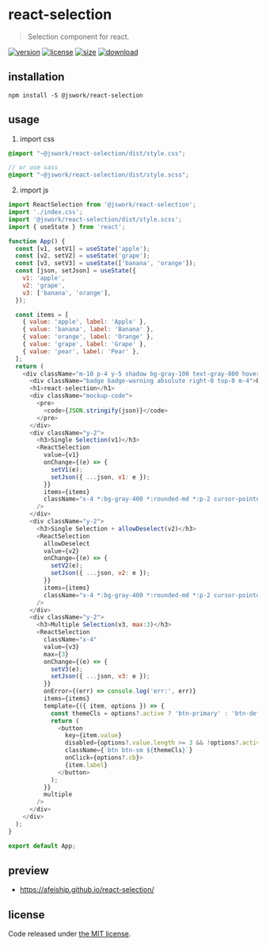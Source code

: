 # react-selection
> Selection component for react.

[![version][version-image]][version-url]
[![license][license-image]][license-url]
[![size][size-image]][size-url]
[![download][download-image]][download-url]

## installation
```shell
npm install -S @jswork/react-selection
```

## usage
1. import css
  ```scss
  @import "~@jswork/react-selection/dist/style.css";

  // or use sass
  @import "~@jswork/react-selection/dist/style.scss";
  ```
2. import js
  ```js
  import ReactSelection from '@jswork/react-selection';
  import './index.css';
  import '@jswork/react-selection/dist/style.scss';
  import { useState } from 'react';

  function App() {
    const [v1, setV1] = useState('apple');
    const [v2, setV2] = useState('grape');
    const [v3, setV3] = useState(['banana', 'orange']);
    const [json, setJson] = useState({
      v1: 'apple',
      v2: 'grape',
      v3: ['banana', 'orange'],
    });

    const items = [
      { value: 'apple', label: 'Apple' },
      { value: 'banana', label: 'Banana' },
      { value: 'orange', label: 'Orange' },
      { value: 'grape', label: 'Grape' },
      { value: 'pear', label: 'Pear' },
    ];
    return (
      <div className="m-10 p-4 y-5 shadow bg-gray-100 text-gray-800 hover:shadow-md transition-all">
        <div className="badge badge-warning absolute right-0 top-0 m-4">Build Time: {BUILD_TIME}</div>
        <h1>react-selection</h1>
        <div className="mockup-code">
          <pre>
            <code>{JSON.stringify(json)}</code>
          </pre>
        </div>
        <div className="y-2">
          <h3>Single Selection(v1)</h3>
          <ReactSelection
            value={v1}
            onChange={(e) => {
              setV1(e);
              setJson({ ...json, v1: e });
            }}
            items={items}
            className="x-4 *:bg-gray-400 *:rounded-md *:p-2 cursor-pointer"
          />
        </div>
        <div className="y-2">
          <h3>Single Selection + allowDeselect(v2)</h3>
          <ReactSelection
            allowDeselect
            value={v2}
            onChange={(e) => {
              setV2(e);
              setJson({ ...json, v2: e });
            }}
            items={items}
            className="x-4 *:bg-gray-400 *:rounded-md *:p-2 cursor-pointer"
          />
        </div>
        <div className="y-2">
          <h3>Multiple Selection(v3, max:3)</h3>
          <ReactSelection
            className="x-4"
            value={v3}
            max={3}
            onChange={(e) => {
              setV3(e);
              setJson({ ...json, v3: e });
            }}
            onError={(err) => console.log('err:', err)}
            items={items}
            template={({ item, options }) => {
              const themeCls = options?.active ? 'btn-primary' : 'btn-default';
              return (
                <button
                  key={item.value}
                  disabled={options?.value.length >= 3 && !options?.active}
                  className={`btn btn-sm ${themeCls}`}
                  onClick={options?.cb}>
                  {item.label}
                </button>
              );
            }}
            multiple
          />
        </div>
      </div>
    );
  }

  export default App;
  ```

## preview
- https://afeiship.github.io/react-selection/

## license
Code released under [the MIT license](https://github.com/afeiship/react-selection/blob/master/LICENSE.txt).

[version-image]: https://img.shields.io/npm/v/@jswork/react-selection
[version-url]: https://npmjs.org/package/@jswork/react-selection

[license-image]: https://img.shields.io/npm/l/@jswork/react-selection
[license-url]: https://github.com/afeiship/react-selection/blob/master/LICENSE.txt

[size-image]: https://img.shields.io/bundlephobia/minzip/@jswork/react-selection
[size-url]: https://github.com/afeiship/react-selection/blob/master/dist/react-selection.min.js

[download-image]: https://img.shields.io/npm/dm/@jswork/react-selection
[download-url]: https://www.npmjs.com/package/@jswork/react-selection
